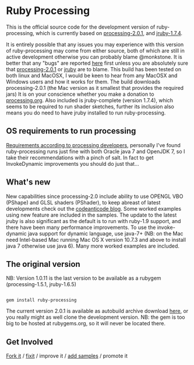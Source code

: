Ruby Processing
==========


This is the official source code for the development version of ruby-processing, which is currently based on [processing-2.0.1](https://processing.org/download/), and [jruby-1.7.4](http://www.jruby.org/).  

It is entirely possible that any issues you may experience with this version of ruby-processing may come from either source, both of which are still in active development otherwise you can probably blame @monkstone.  It is better that any "bugs" are reported [here](https://github.com/jashkenas/ruby-processing/issues?direction=desc&sort=created&state=open) first unless you are absolutely sure that [processing-2.0.1](https://github.com/processing/processing/issues) or [jruby](https://github.com/jruby/jruby/issues?state=open) are to blame.  This build has been tested on both linux and MacOSX, I would be keen to hear from any MacOSX and Windows users and how it works for them. The build downloads processing-2.0.1 (the Mac version as it smallest that provides the required jars) It is on your conscience whether you make a donation to [processing.org](http://processing.org/foundation/). Also included is jruby-complete (version 1.7.4), which seems to be required to run shader sketches, further its inclusion also means you do need to have jruby installed to run ruby-processing.

OS requirements to run processing
------------------------------------

[Requirements according to processing developers](http://wiki.processing.org/w/Supported_Platforms), personally I've found ruby-processing runs just fine with both Oracle java 7 and OpenJDK 7, so I take their recommendations with a pinch of salt. In fact to get InvokeDynamic improvements you should do just that...

What's new
----------------

New capabilities since processing-2.0 include ability to use OPENGL VBO (PShape) and GLSL shaders (PShader), to keep abreast of latest developments check out the [codeanticode blog](http://codeanticode.wordpress.com/2013/06/04/processing-2-0-is-out-processing-2-0-is-in/). Some worked examples using new feature are included in the samples. The update to the latest jruby is also significant as the default is to run with ruby-1.9 support, and there have been many performance improvements. To use the invoke-dynamic java support for dynamic language, use java-7+ (NB: on the Mac need Intel-based Mac running Mac OS X version 10.7.3 and above to install java 7 otherwise use java 6). Many more worked examples are included.

The original version
--------------------------- 

NB: Version 1.0.11 is the last version to be available as a rubygem (processing-1.5.1, jruby-1.6.5)
<pre><code>
gem install ruby-processing
</pre></code>
The current version 2.0.1 is available as autobuild archive download [here](https://github.com/jashkenas/ruby-processing/releases/tag/2.0.1), or you really might as well clone the development version. NB: the gem is too big to be hosted at rubygems.org, so it will never be located there.

Get Involved
------------------
[Fork it](https://help.github.com/articles/fork-a-repo) / [fixit](https://github.com/jruby/jruby/issues?state=open) / improve it / [add samples](https://github.com/jashkenas/ruby-processing/tree/master/samples) / promote it

